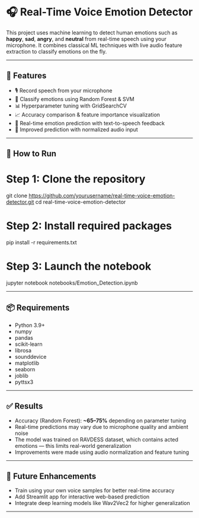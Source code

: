 # 🎧 Real-Time Voice Emotion Detector

This project uses machine learning to detect human emotions such as **happy**, **sad**, **angry**, and **neutral** from real-time speech using your microphone. It combines classical ML techniques with live audio feature extraction to classify emotions on the fly.

---

## 📌 Features

- 🎙️ Record speech from your microphone
- 🧠 Classify emotions using Random Forest & SVM
- 📊 Hyperparameter tuning with GridSearchCV
- 📈 Accuracy comparison & feature importance visualization
- 🔁 Real-time emotion prediction with text-to-speech feedback
- 🔧 Improved prediction with normalized audio input

---

## 🚀 How to Run

# Step 1: Clone the repository
git clone https://github.com/yourusername/real-time-voice-emotion-detector.git
cd real-time-voice-emotion-detector

# Step 2: Install required packages
pip install -r requirements.txt

# Step 3: Launch the notebook
jupyter notebook notebooks/Emotion_Detection.ipynb

---

## 📦 Requirements
- Python 3.9+
- numpy
- pandas
- scikit-learn
- librosa
- sounddevice
- matplotlib
- seaborn
- joblib
- pyttsx3

---

## ✅ Results

- Accuracy (Random Forest): **~65–75%** depending on parameter tuning
- Real-time predictions may vary due to microphone quality and ambient noise
- The model was trained on RAVDESS dataset, which contains acted emotions — this limits real-world generalization
- Improvements were made using audio normalization and feature tuning

---

## 🔮 Future Enhancements

- Train using your own voice samples for better real-time accuracy
- Add Streamlit app for interactive web-based prediction
- Integrate deep learning models like Wav2Vec2 for higher generalization

---


